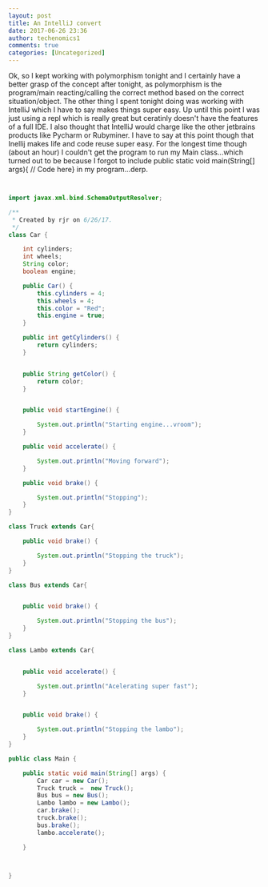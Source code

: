 ```yaml
---
layout: post
title: An IntelliJ convert
date: 2017-06-26 23:36
author: techenomics1
comments: true
categories: [Uncategorized]
---
```


Ok, so I kept working with polymorphism tonight and I certainly have a better grasp of the concept after tonight, as polymorphism is the program/main reacting/calling the correct method based on the correct situation/object.  The other thing I spent tonight doing was working with IntelliJ which I have to say makes things super easy.  Up until this point I was just using a repl which is really great but ceratinly doesn't have the features of a full IDE.  I also thought that IntelliJ would charge like the other jetbrains products like Pycharm or Rubyminer.  I have to say at this point though that Inellij makes life and code reuse super easy.  For the longest time though (about an hour) I couldn't get the program to run my Main class...which turned out to be because I forgot to include public static void main(String[] args){ // Code here} in my program...derp.  

```Java


import javax.xml.bind.SchemaOutputResolver;

/**
 * Created by rjr on 6/26/17.
 */
class Car {

    int cylinders;
    int wheels;
    String color;
    boolean engine;

    public Car() {
        this.cylinders = 4;
        this.wheels = 4;
        this.color = "Red";
        this.engine = true;
    }

    public int getCylinders() {
        return cylinders;
    }


    public String getColor() {
        return color;
    }


    public void startEngine() {

        System.out.println("Starting engine...vroom");
    }

    public void accelerate() {

        System.out.println("Moving forward");
    }

    public void brake() {

        System.out.println("Stopping");
    }
}

class Truck extends Car{

    public void brake() {

        System.out.println("Stopping the truck");
    }
}

class Bus extends Car{


    public void brake() {

        System.out.println("Stopping the bus");
    }
}

class Lambo extends Car{


    public void accelerate() {

        System.out.println("Acelerating super fast");
    }


    public void brake() {

        System.out.println("Stopping the lambo");
    }
}

public class Main {

    public static void main(String[] args) {
        Car car = new Car();
        Truck truck =  new Truck();
        Bus bus = new Bus();
        Lambo lambo = new Lambo();
        car.brake();
        truck.brake();
        bus.brake();
        lambo.accelerate();

    }



}

```